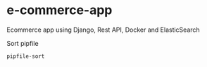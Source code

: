 # e-commerce-app
Ecommerce app using Django, Rest API, Docker and ElasticSearch

Sort pipfile

    pipfile-sort